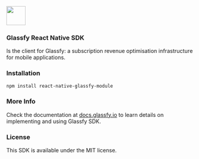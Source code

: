 <p align="">
  <img src="https://glassfy.io/assets/images/glassfy-logo.svg" height="50"/>
</p>


### Glassfy React Native SDK

Is the client for Glassfy: a subscription revenue optimisation infrastructure for mobile applications.

### Installation
```sh
npm install react-native-glassfy-module
```

### More Info

Check the documentation at [docs.glassfy.io](https://docs.glassfy.io/get-started/quick-start) to learn details on implementing and using Glassfy SDK.

### License

This SDK is available under the MIT license.
